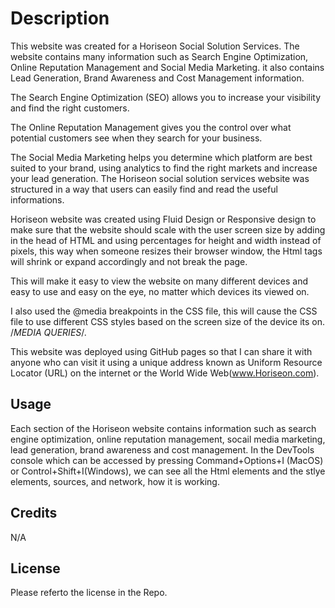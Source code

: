 # Description

This website was created for a Horiseon Social Solution Services. The website contains many information such as Search Engine Optimization, Online Reputation Management and Social Media Marketing. it also contains Lead Generation, Brand Awareness and Cost Management information.

The Search Engine Optimization (SEO) allows you to increase your visibility and find the right customers.

The Online Reputation Management gives you the control over what potential customers see when they search for your business.

The Social Media Marketing helps you determine which platform are best suited to your brand, using analytics to find the right markets and increase your lead generation. The Horiseon social solution services website was structured in a way that users can easily find and read the useful informations. 

Horiseon website was created using Fluid Design or Responsive design to make sure that the website should scale with the user screen size by adding <meta name="viewport" content="width=device-width, initial-scale=1.0"> in the head of HTML and using percentages for height and width instead of pixels, this way when someone resizes their browser window, the Html tags will shrink or expand accordingly and not break the page. 

This will make it easy to view the website on many different devices and easy to use and easy on the eye, no matter which devices its viewed on.

I also used the @media breakpoints in the CSS file, this will cause the CSS file to use different CSS styles based on the screen size of the device its on. /*MEDIA QUERIES*/.

This website was deployed using GitHub pages so that I can share it with anyone who can visit it using a unique address known as Uniform Resource Locator (URL) on the internet or the World Wide Web(www.Horiseon.com).

## Usage

Each section of the Horiseon website contains information such as search engine optimization, online reputation management, socail media marketing, lead generation, brand awareness and cost management.
In the DevTools console which can be accessed by pressing Command+Options+I (MacOS) or Control+Shift+I(Windows), we can see all the Html elements and the stlye elements, sources, and network, how it is working. 

## Credits

N/A

## License

Please referto the license in the Repo.